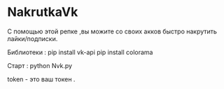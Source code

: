 # NakrutkaVk
С помощью этой репке ,вы можите  со своих акков быстро накрутить лайки/подписки.


Библиотеки :
pip install vk-api
pip install colorama 

Старт :
python Nvk.py

token - это ваш токен .
